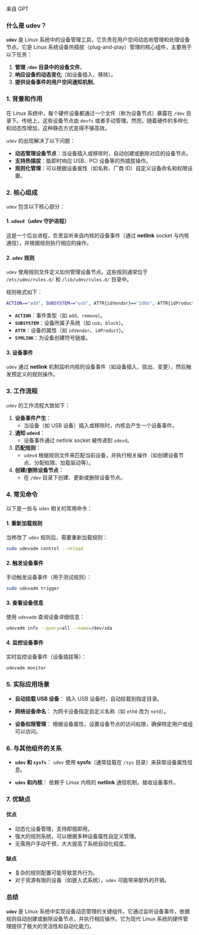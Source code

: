 来自 GPT


### 什么是 **udev**？

**`udev`** 是 Linux 系统中的设备管理工具，它负责在用户空间动态地管理和处理设备节点。它是 Linux 系统设备热插拔（plug-and-play）管理的核心组件，主要用于以下任务：

1. **管理 `/dev` 目录中的设备文件**。
2. **响应设备的动态变化**（如设备插入、移除）。
3. **提供设备事件的用户空间通知机制**。

### 1. **背景和作用**
在 Linux 系统中，每个硬件设备都通过一个文件（称为设备节点）暴露在 `/dev` 目录下。传统上，这些设备节点由 `devfs` 或者手动管理。然而，随着硬件的多样化和动态性增加，这种静态方式变得不够高效。

`udev` 的出现解决了以下问题：
- **动态管理设备节点**：当设备插入或移除时，自动创建或删除对应的设备节点。
- **支持热插拔**：能即时响应 USB、PCI 设备等的热插拔操作。
- **规则化管理**：可以根据设备属性（如名称、厂商 ID）自定义设备命名和权限设置。

### 2. **核心组成**
`udev` 包含以下核心部分：

#### **1. `udevd`（udev 守护进程）**
这是一个后台进程，负责监听来自内核的设备事件（通过 **netlink** socket 与内核通信），并根据规则执行相应的操作。

#### **2. `udev` 规则**
`udev` 使用规则文件定义如何管理设备节点。这些规则通常位于 `/etc/udev/rules.d/` 和 `/lib/udev/rules.d/` 目录中。

规则格式如下：
```bash
ACTION=="add", SUBSYSTEM=="usb", ATTR{idVendor}=="1d6b", ATTR{idProduct}=="0002", SYMLINK+="my_usb_device"
```

- **`ACTION`**：事件类型（如 `add`、`remove`）。
- **`SUBSYSTEM`**：设备所属子系统（如 `usb`、`block`）。
- **`ATTR`**：设备的属性（如 `idVendor`、`idProduct`）。
- **`SYMLINK`**：为设备创建符号链接。

#### **3. 设备事件**
`udev` 通过 **netlink** 机制监听内核的设备事件（如设备插入、拔出、变更），然后触发预定义的规则操作。

### 3. **工作流程**
`udev` 的工作流程大致如下：
1. **设备事件产生**：
   - 当设备（如 USB 设备）插入或移除时，内核会产生一个设备事件。
2. **通知 `udevd`**：
   - 设备事件通过 netlink socket 被传递到 `udevd`。
3. **匹配规则**：
   - `udevd` 根据规则文件来匹配当前设备，并执行相关操作（如创建设备节点、分配权限、加载驱动等）。
4. **创建/删除设备节点**：
   - 在 `/dev` 目录下创建、更新或删除设备节点。

### 4. **常见命令**
以下是一些与 `udev` 相关的常用命令：

#### **1. 重新加载规则**
当修改了 `udev` 规则后，需要重新加载规则：
```bash
sudo udevadm control --reload
```

#### **2. 触发设备事件**
手动触发设备事件（用于测试规则）：
```bash
sudo udevadm trigger
```

#### **3. 查看设备信息**
使用 `udevadm` 查询设备详细信息：
```bash
udevadm info --query=all --name=/dev/sda
```

#### **4. 监控设备事件**
实时监控设备事件（设备插拔等）：
```bash
udevadm monitor
```

### 5. **实际应用场景**
- **自动挂载 USB 设备**：
  插入 USB 设备时，自动挂载到指定目录。
  
- **网络设备命名**：
  为网卡设备指定自定义名称（如 `eth0` 改为 `net0`）。

- **设备权限管理**：
  根据设备属性，设置设备节点的访问权限，确保特定用户或组可以访问。

### 6. **与其他组件的关系**
- **`udev` 和 `sysfs`**：
  `udev` 使用 **sysfs**（通常挂载在 `/sys` 目录）来获取设备属性信息。
  
- **`udev` 和内核**：
  依赖于 Linux 内核的 **netlink** 通信机制，接收设备事件。

### 7. **优缺点**
#### **优点**
- 动态化设备管理，支持即插即用。
- 强大的规则系统，可以根据多种设备属性自定义管理。
- 无需用户手动干预，大大提高了系统自动化程度。

#### **缺点**
- 复杂的规则配置可能导致意外行为。
- 对于资源有限的设备（如嵌入式系统），`udev` 可能带来额外的开销。

### 总结
**`udev`** 是 Linux 系统中实现设备动态管理的关键组件。它通过监听设备事件，依据规则自动创建或删除设备节点，并执行相应操作。它为现代 Linux 系统的硬件管理提供了极大的灵活性和自动化能力。